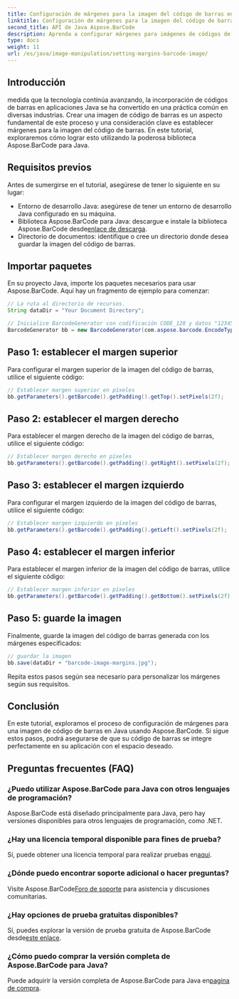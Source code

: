 ```yaml
---
title: Configuración de márgenes para la imagen del código de barras en Java
linktitle: Configuración de márgenes para la imagen del código de barras
second_title: API de Java Aspose.BarCode
description: Aprenda a configurar márgenes para imágenes de códigos de barras en Java usando Aspose.BarCode. Personalice el espaciado para una integración perfecta en su aplicación
type: docs
weight: 11
url: /es/java/image-manipulation/setting-margins-barcode-image/
---
```


## Introducción

medida que la tecnología continúa avanzando, la incorporación de códigos de barras en aplicaciones Java se ha convertido en una práctica común en diversas industrias. Crear una imagen de código de barras es un aspecto fundamental de este proceso y una consideración clave es establecer márgenes para la imagen del código de barras. En este tutorial, exploraremos cómo lograr esto utilizando la poderosa biblioteca Aspose.BarCode para Java.

## Requisitos previos

Antes de sumergirse en el tutorial, asegúrese de tener lo siguiente en su lugar:

- Entorno de desarrollo Java: asegúrese de tener un entorno de desarrollo Java configurado en su máquina.
-  Biblioteca Aspose.BarCode para Java: descargue e instale la biblioteca Aspose.BarCode desde[enlace de descarga](https://releases.aspose.com/barcode/java/).
- Directorio de documentos: identifique o cree un directorio donde desea guardar la imagen del código de barras.

## Importar paquetes

En su proyecto Java, importe los paquetes necesarios para usar Aspose.BarCode. Aquí hay un fragmento de ejemplo para comenzar:

```java
// La ruta al directorio de recursos.
String dataDir = "Your Document Directory";

// Inicialice BarcodeGenerator con codificación CODE_128 y datos "1234567"
BarcodeGenerator bb = new BarcodeGenerator(com.aspose.barcode.EncodeTypes.CODE_128, "1234567");
```

## Paso 1: establecer el margen superior

Para configurar el margen superior de la imagen del código de barras, utilice el siguiente código:

```java
// Establecer margen superior en píxeles
bb.getParameters().getBarcode().getPadding().getTop().setPixels(2f);
```

## Paso 2: establecer el margen derecho

Para establecer el margen derecho de la imagen del código de barras, utilice el siguiente código:

```java
// Establecer margen derecho en píxeles
bb.getParameters().getBarcode().getPadding().getRight().setPixels(2f);
```

## Paso 3: establecer el margen izquierdo

Para configurar el margen izquierdo de la imagen del código de barras, utilice el siguiente código:

```java
// Establecer margen izquierdo en píxeles
bb.getParameters().getBarcode().getPadding().getLeft().setPixels(2f);
```

## Paso 4: establecer el margen inferior

Para establecer el margen inferior de la imagen del código de barras, utilice el siguiente código:

```java
// Establecer margen inferior en píxeles
bb.getParameters().getBarcode().getPadding().getBottom().setPixels(2f);
```

## Paso 5: guarde la imagen

Finalmente, guarde la imagen del código de barras generada con los márgenes especificados:

```java
// guardar la imagen
bb.save(dataDir + "barcode-image-margins.jpg");
```

Repita estos pasos según sea necesario para personalizar los márgenes según sus requisitos.

## Conclusión

En este tutorial, exploramos el proceso de configuración de márgenes para una imagen de código de barras en Java usando Aspose.BarCode. Si sigue estos pasos, podrá asegurarse de que su código de barras se integre perfectamente en su aplicación con el espacio deseado.

## Preguntas frecuentes (FAQ)

### ¿Puedo utilizar Aspose.BarCode para Java con otros lenguajes de programación?
Aspose.BarCode está diseñado principalmente para Java, pero hay versiones disponibles para otros lenguajes de programación, como .NET.

### ¿Hay una licencia temporal disponible para fines de prueba?
 Sí, puede obtener una licencia temporal para realizar pruebas en[aquí](https://purchase.aspose.com/temporary-license/).

### ¿Dónde puedo encontrar soporte adicional o hacer preguntas?
 Visite Aspose.BarCode[Foro de soporte](https://forum.aspose.com/c/barcode/13) para asistencia y discusiones comunitarias.

### ¿Hay opciones de prueba gratuitas disponibles?
 Sí, puedes explorar la versión de prueba gratuita de Aspose.BarCode desde[este enlace](https://releases.aspose.com/).

### ¿Cómo puedo comprar la versión completa de Aspose.BarCode para Java?
 Puede adquirir la versión completa de Aspose.BarCode para Java en[pagina de compra](https://purchase.aspose.com/buy).
